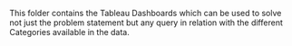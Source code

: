 This folder contains the Tableau Dashboards which can be used to solve not just the problem statement but any query in relation with the different Categories available in the data. 
